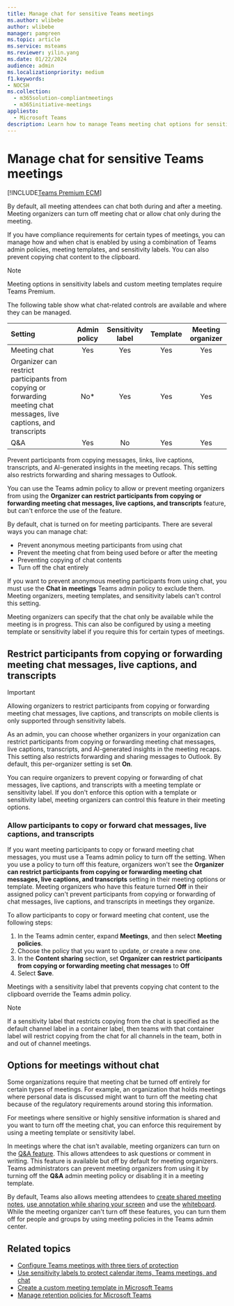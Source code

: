 ```yaml
---
title: Manage chat for sensitive Teams meetings
ms.author: wlibebe
author: wlibebe
manager: pamgreen
ms.topic: article
ms.service: msteams
ms.reviewer: yilin.yang
ms.date: 01/22/2024
audience: admin
ms.localizationpriority: medium
f1.keywords:
- NOCSH
ms.collection: 
  - m365solution-compliantmeetings
  - m365initiative-meetings
appliesto: 
  - Microsoft Teams
description: Learn how to manage Teams meeting chat options for sensitive meetings by using admin policies, sensitivity labels, and meeting templates.
---
```


# Manage chat for sensitive Teams meetings

[!INCLUDE[Teams Premium ECM](includes/teams-premium-ecm.md)]

By default, all meeting attendees can chat both during and after a meeting. Meeting organizers can turn off meeting chat or allow chat only during the meeting.

If you have compliance requirements for certain types of meetings, you can manage how and when chat is enabled by using a combination of Teams admin policies, meeting templates, and sensitivity labels. You can also prevent copying chat content to the clipboard.

> [!NOTE]
> Meeting options in sensitivity labels and custom meeting templates require Teams Premium.

The following table show what chat-related controls are available and where they can be managed.

|Setting|Admin policy|Sensitivity label|Template|Meeting organizer|
|:------|:----------:|:---------------:|:------:|:---------------:|
|Meeting chat|Yes|Yes|Yes|Yes|
|Organizer can restrict participants from copying or forwarding meeting chat messages, live captions, and transcripts|No*|Yes|Yes|Yes|
|Q&A|Yes|No|Yes|Yes|

Prevent participants from copying messages, links, live captions, transcripts, and AI-generated insights in the meeting recaps. This setting also restricts forwarding and sharing messages to Outlook.

You can use the Teams admin policy to allow or prevent meeting organizers from using the **Organizer can restrict participants from copying or forwarding meeting chat messages, live captions, and transcripts** feature, but can't enforce the use of the feature.

By default, chat is turned on for meeting participants. There are several ways you can manage chat:

- Prevent anonymous meeting participants from using chat
- Prevent the meeting chat from being used before or after the meeting
- Preventing copying of chat contents
- Turn off the chat entirely

If you want to prevent anonymous meeting participants from using chat, you  must use the **Chat in meetings** Teams admin policy to exclude them. Meeting organizers, meeting templates, and sensitivity labels can't control this setting.

Meeting organizers can specify that the chat only be available while the meeting is in progress. This can also be configured by using a meeting template or sensitivity label if you require this for certain types of meetings.

## Restrict participants from copying or forwarding meeting chat messages, live captions, and transcripts

> [!IMPORTANT]
> Allowing organizers to restrict participants from copying or forwarding meeting chat messages, live captions, and transcripts on mobile clients is only supported through sensitivity labels.

As an admin, you can choose whether organizers in your organization can restrict participants from copying or forwarding meeting chat messages, live captions, transcripts, and AI-generated insights in the meeting recaps. This setting also restricts forwarding and sharing messages to Outlook. By default, this per-organizer setting is set **On**.

You can require organizers to prevent copying or forwarding of chat messages, live captions, and transcripts with a meeting template or sensitivity label. If you don't enforce this option with a template or sensitivity label, meeting organizers can control this feature in their meeting options.

### Allow participants to copy or forward chat messages, live captions, and transcripts

If you want meeting participants to copy or forward meeting chat messages, you must use a Teams admin policy to turn off the setting. When you use a policy to turn off this feature, organizers won't see the **Organizer can restrict participants from copying or forwarding meeting chat messages, live captions, and transcripts** setting in their meeting options or template. Meeting organizers who have this feature turned **Off** in their assigned policy can't prevent participants from copying or forwarding of chat messages, live captions, and transcripts in meetings they organize.

To allow participants to copy or forward meeting chat content, use the following steps:

1. In the Teams admin center, expand **Meetings**, and then select **Meeting policies**.
1. Choose the policy that you want to update, or create a new one.
1. In the **Content sharing** section, set **Organizer can restrict participants from copying or forwarding meeting chat messages** to **Off**
1. Select **Save**.

Meetings with a sensitivity label that prevents copying chat content to the clipboard override the Teams admin policy.

> [!NOTE]
> If a sensitivity label that restricts copying from the chat is specified as the default channel label in a container label, then teams with that container label will restrict copying from the chat for all channels in the team, both in and out of channel meetings.

## Options for meetings without chat

Some organizations require that meeting chat be turned off entirely for certain types of meetings. For example, an organization that holds meetings where personal data is discussed might want to turn off the meeting chat because of the regulatory requirements around storing this information.

For meetings where sensitive or highly sensitive information is shared and you want to turn off the meeting chat, you can enforce this requirement by using a meeting template or sensitivity label.

In meetings where the chat isn't available, meeting organizers can turn on the [Q&A feature](https://support.microsoft.com/office/f3c84c72-57c3-4b6d-aea5-67b11face787). This allows attendees to ask questions or comment in writing. This feature is available but off by default for meeting organizers. Teams administrators can prevent meeting organizers from using it by turning off the **Q&A** admin meeting policy or disabling it in a meeting template.

By default, Teams also allows meeting attendees to [create shared meeting notes](https://support.microsoft.com/office/3eadf032-0ef8-4d60-9e21-0691d317d103), [use annotation while sharing your screen](https://support.microsoft.com/office/876ba527-7112-437e-b410-5aec7363c473) and use the [whiteboard](https://support.microsoft.com/whiteboard). While the meeting organizer can't turn off these features, you can turn them off for people and groups by using meeting policies in the Teams admin center.

## Related topics

- [Configure Teams meetings with three tiers of protection](configure-meetings-three-tiers-protection.md)
- [Use sensitivity labels to protect calendar items, Teams meetings, and chat](/purview/sensitivity-labels-meetings)
- [Create a custom meeting template in Microsoft Teams](create-custom-meeting-template.md)
- [Manage retention policies for Microsoft Teams](retention-policies.md)
